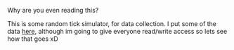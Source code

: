 Why are you even reading this?

This is some random tick simulator, for data collection. I put some of the data [here](https://docs.google.com/spreadsheets/d/1KbPhvtVhvQTAboaYYo49mIYruVLFZxFsZ1LZg6L8aAU/edit?usp=sharing), although im going to give everyone read/write access so lets see how that goes xD

